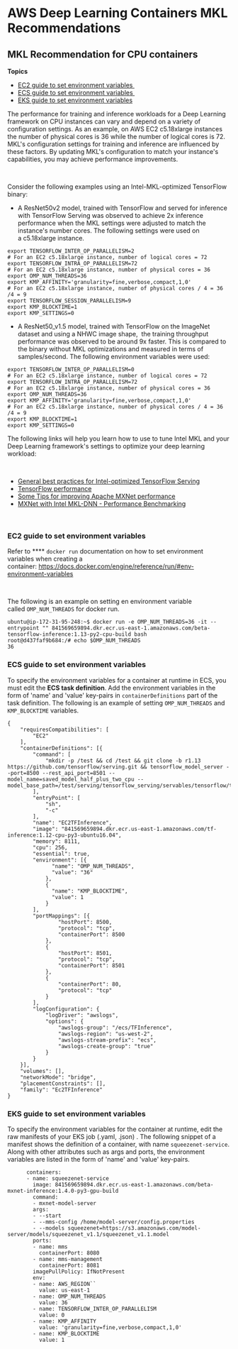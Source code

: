 # AWS Deep Learning Containers MKL Recommendations<a name="deep-learning-containers-mkl"></a>

## MKL Recommendation for CPU containers<a name="XPH9CAQN4za"></a>

**Topics**
+ [EC2 guide to set environment variables ](#XPH9CAKZARe)
+ [ECS guide to set environment variables ](#XPH9CAuufwx)
+ [EKS guide to set environment variables](#XPH9CAAktKY)

 The performance for training and inference workloads for a Deep Learning framework on CPU instances can vary and depend on a variety of configuration settings\. As an example, on AWS EC2 c5\.18xlarge instances the number of physical cores is 36 while the number of logical cores is 72\. MKL's configuration settings for training and inference are influenced by these factors\. By updating MKL's configuration to match your instance's capabilities, you may achieve performance improvements\. 

 ​ 

 Consider the following examples using an Intel\-MKL\-optimized TensorFlow binary: 
+ <a name="XPH9CAJEoFn"></a>A ResNet50v2 model, trained with TensorFlow and served for inference with TensorFlow Serving was observed to achieve 2x inference performance when the MKL settings were adjusted to match the instance's number cores\. The following settings were used on a c5\.18xlarge instance\. 

```
export TENSORFLOW_INTER_OP_PARALLELISM=2
# For an EC2 c5.18xlarge instance, number of logical cores = 72
export TENSORFLOW_INTRA_OP_PARALLELISM=72
# For an EC2 c5.18xlarge instance, number of physical cores = 36
export OMP_NUM_THREADS=36
export KMP_AFFINITY='granularity=fine,verbose,compact,1,0'
# For an EC2 c5.18xlarge instance, number of physical cores / 4 = 36 /4 = 9
export TENSORFLOW_SESSION_PARALLELISM=9
export KMP_BLOCKTIME=1
export KMP_SETTINGS=0
```
+ <a name="XPH9CA3E9Dp"></a>A ResNet50\_v1\.5 model, trained with TensorFlow on the ImageNet dataset and using a NHWC image shape,  the training throughput performance was observed to be around 9x faster\. This is compared to the binary without MKL optimizations and measured in terms of samples/second\. The following environment variables were used: 

```
export TENSORFLOW_INTER_OP_PARALLELISM=0
# For an EC2 c5.18xlarge instance, number of logical cores = 72
export TENSORFLOW_INTRA_OP_PARALLELISM=72
# For an EC2 c5.18xlarge instance, number of physical cores = 36
export OMP_NUM_THREADS=36
export KMP_AFFINITY='granularity=fine,verbose,compact,1,0'
# For an EC2 c5.18xlarge instance, number of physical cores / 4 = 36 /4 = 9
export KMP_BLOCKTIME=1
export KMP_SETTINGS=0
```

 The following links will help you learn how to use to tune Intel MKL and your Deep Learning framework's settings to optimize your deep learning workload: 

 ​ 
+ <a name="XPH9CAnBecL"></a>[General best practices for Intel\-optimized TensorFlow Serving](https://github.com/IntelAI/models/blob/master/docs/general/tensorflow_serving/GeneralBestPractices.md) 
+ <a name="XPH9CAmzAjI"></a>[TensorFlow performance](https://www.tensorflow.org/guide/performance/overview) 
+ <a name="XPH9CAZEy8l"></a>[Some Tips for improving Apache MXNet performance](http://mxnet.apache.org/versions/master/faq/perf.html) 
+ <a name="XPH9CAMJJgE"></a>[MXNet with Intel MKL\-DNN \- Performance Benchmarking](https://cwiki.apache.org/confluence/display/MXNET/MXNet+with+Intel+MKL-DNN+-+Performance+Benchmarking#MXNetwithIntelMKL-DNN-PerformanceBenchmarking-InferenceAccuracy) 

 ​ 

### EC2 guide to set environment variables <a name="XPH9CAKZARe"></a>

 Refer to **** `docker run` documentation on how to set environment variables when creating a container: [https://docs\.docker\.com/engine/reference/run/\#env\-environment\-variables](https://docs.docker.com/engine/reference/run/#env-environment-variables) 

 ​ 

 The following is an example on setting en environment variable called `OMP_NUM_THREADS` for docker run\. 

```
ubuntu@ip-172-31-95-248:~$ docker run -e OMP_NUM_THREADS=36 -it --entrypoint "" 841569659894.dkr.ecr.us-east-1.amazonaws.com/beta-tensorflow-inference:1.13-py2-cpu-build bash
root@d437faf9b684:/# echo $OMP_NUM_THREADS
36
```

### ECS guide to set environment variables <a name="XPH9CAuufwx"></a>

To specify the environment variables for a container at runtime in ECS, you must edit the **ECS task definition**\. Add the environment variables in the form of 'name' and 'value' key\-pairs in `containerDefinitions` part of the task definition\. The following is an example of setting `OMP_NUM_THREADS` and `KMP_BLOCKTIME` variables\. 

```
{
    "requiresCompatibilities": [
        "EC2"
    ],
    "containerDefinitions": [{
        "command": [
            "mkdir -p /test && cd /test && git clone -b r1.13 https://github.com/tensorflow/serving.git && tensorflow_model_server --port=8500 --rest_api_port=8501 --model_name=saved_model_half_plus_two_cpu --model_base_path=/test/serving/tensorflow_serving/servables/tensorflow/testdata/saved_model_half_plus_two_cpu"
        ],
        "entryPoint": [
            "sh",
            "-c"
        ],
        "name": "EC2TFInference",
        "image": "841569659894.dkr.ecr.us-east-1.amazonaws.com/tf-inference:1.12-cpu-py3-ubuntu16.04",
        "memory": 8111,
        "cpu": 256,
        "essential": true,
        "environment": [{
              "name": "OMP_NUM_THREADS",
              "value": "36"
            },
            {
              "name": "KMP_BLOCKTIME",
              "value": 1
            }
        ],
        "portMappings": [{
                "hostPort": 8500,
                "protocol": "tcp",
                "containerPort": 8500
            },
            {
                "hostPort": 8501,
                "protocol": "tcp",
                "containerPort": 8501
            },
            {
                "containerPort": 80,
                "protocol": "tcp"
            }
        ],
        "logConfiguration": {
            "logDriver": "awslogs",
            "options": {
                "awslogs-group": "/ecs/TFInference",
                "awslogs-region": "us-west-2",
                "awslogs-stream-prefix": "ecs",
                "awslogs-create-group": "true"
            }
        }
    }],
    "volumes": [],
    "networkMode": "bridge",
    "placementConstraints": [],
    "family": "Ec2TFInference"
}
```

### EKS guide to set environment variables<a name="XPH9CAAktKY"></a>

 To specify the environment variables for the container at runtime, edit the raw manifests of your EKS job \(\.yaml, \.json\) \. The following snippet of a manifest shows the definition of a container, with name `squeezenet-service`\. Along with other attributes such as args and ports, the environment variables are listed in the form of 'name' and 'value' key\-pairs\. 

```
      containers:
      - name: squeezenet-service
        image: 841569659894.dkr.ecr.us-east-1.amazonaws.com/beta-mxnet-inference:1.4.0-py3-gpu-build
        command:
        - mxnet-model-server
        args:
        - --start
        - --mms-config /home/model-server/config.properties
        - --models squeezenet=https://s3.amazonaws.com/model-server/models/squeezenet_v1.1/squeezenet_v1.1.model
        ports:
        - name: mms
          containerPort: 8080
        - name: mms-management
          containerPort: 8081
        imagePullPolicy: IfNotPresent
        env:
        - name: AWS_REGION``
          value: us-east-1
        - name: OMP_NUM_THREADS
          value: 36
        - name: TENSORFLOW_INTER_OP_PARALLELISM
          value: 0
        - name: KMP_AFFINITY
          value: 'granularity=fine,verbose,compact,1,0'
        - name: KMP_BLOCKTIME
          value: 1
```